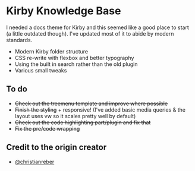 # Kirby Knowledge Base

I needed a docs theme for Kirby and this seemed like a good place to start (a little outdated though). I've updated most of it to abide by modern standards.

* Modern Kirby folder structure
* CSS re-write with flexbox and better typography
* Using the built in search rather than the old plugin
* Various small tweaks

## To do

* ~~Check out the treemenu template and improve where possible~~
* ~~Finish the styling~~ + responsive! (I've added basic media queries & the layout uses vw so it scales pretty well by default)
* ~~Check out the code highlighting part/plugin and fix that~~
* ~~Fix the pre/code wrapping~~


## Credit to the origin creator

* [@christianreber](http://twitter.com/christianreber)